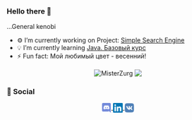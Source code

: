 ### Hello there 👋
...General kenobi
<!--
**MisterZurg/MisterZurg** is a ✨ _special_ ✨ repository because its `README.md` (this file) appears on your GitHub profile. -->

- ⚙️ I’m currently working on Project: [Simple Search Engine](https://hyperskill.org/projects/89?track=3)
- 💡 I’m currently learning [Java. Базовый курс](https://stepik.org/course/187/syllabus)
- ⚡ Fun fact: Мой любимый цвет - весенний!

<p align="center"> 
  <img align="center" src="https://github-readme-stats.vercel.app/api?username=MisterZurg&show_icons=true&theme=shades-of-purple" alt="MisterZurg" />
  <img align="center" src="https://github-readme-stats.vercel.app/api/top-langs/?username=MisterZurg&hide=html&theme=shades-of-purple&layout=compact">
</p>

### 💬 Social 
<p align="center"> 
  <a href="https://discord.gg/HruUqGwrkN">
    <img align="center" alt="Mister_Zurg's Discord Server" width="22px" src="https://raw.githubusercontent.com/MisterZurg/MisterZurg/main/resourses/discord.svg" />
  </a>
  <a href="https://www.linkedin.com/in/%D0%B4%D0%B5%D0%BD%D0%B8%D1%81-%D0%B7%D0%B0%D1%85%D0%B0%D1%80%D0%BE%D0%B2-2104b4129/">
    <img align="center" alt="Mister_Zurg's LinkedIN" width="22px" src="https://raw.githubusercontent.com/MisterZurg/MisterZurg/main/resourses/linkedin.svg" />
  </a>
  <a>
    <img align="center" alt="@misterzurg" width="22px" src="https://raw.githubusercontent.com/MisterZurg/MisterZurg/main/resourses/vk.svg" />
  </a>
</p>
